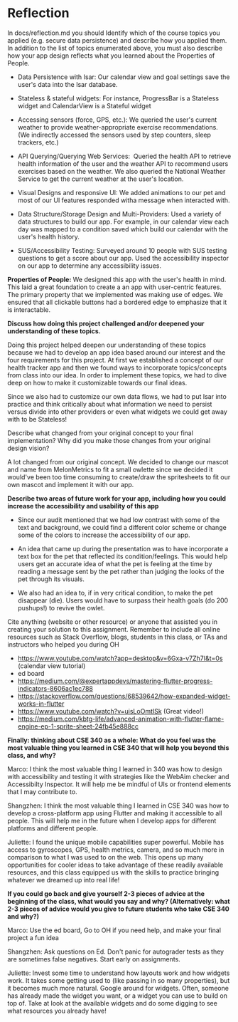 # Reflection

In docs/reflection.md you should
Identify which of the course topics you applied (e.g. secure data persistence) and describe how you applied them. In addition to the list of topics enumerated above, you must also describe how your app design reflects what you learned about the Properties of People.

- Data Persistence with Isar​: 
    Our calendar view and goal settings save the user's data into the Isar database. 

- Stateless & stateful widgets:
    For instance, ProgressBar is a Stateless widget and CalendarView is a Stateful widget

- Accessing sensors (force, GPS, etc.):
    We queried the user's current weather to provide weather-appropriate exercise recommendations.
    (We indirectly accessed the sensors used by step counters, sleep trackers, etc.)

- API Querying/Querying Web Services: ​
    Queried the health API to retrieve health information of the user and the weather API to recommend users exercises based on the weather.
    We also queried the National Weather Service to get the current weather at the user's location.

- Visual Designs and responsive UI​:
    We added animations to our pet and most of our UI features responded witha message when interacted with.

- Data Structure/Storage Design and Multi-Providers​:
    Used a variety of data structures to build our app. For example, in our calendar view each day was mapped to a condition saved which build our calendar with the user's health history.

- SUS/Accessibility Testing:
    Surveyed around 10 people with SUS testing questions to get a score about our app. Used the accessibility inspector on our app to determine any accessibility issues.

**Properties of People:** We designed this app with the user's health in mind. This laid a great foundation to create a an app with
user-centric features. The primary property that we implemented was making use of edges. We ensured that all clickable buttons
had a bordered edge to emphasize that it is interactable.

**Discuss how doing this project challenged and/or deepened your understanding of these topics.**

Doing this project helped deepen our understanding of these topics because we had to develop an app idea based around our interest
and the four requirements for this project. At first we established a concept of our health tracker app and then we found ways to
incorporate topics/concepts from class into our idea. In order to implement these topics, we had to dive deep on how to make it
customizable towards our final ideas.

Since we also had to customize our own data flows, we had to put Isar into practice and think critically about what information we need to persist versus divide into other providers or even what widgets we could get away with to be Stateless!

Describe what changed from your original concept to your final implementation? Why did you make those changes from your original design vision?

A lot changed from our original concept. We decided to change our mascot and name from MelonMetrics to fit a small owlette since we decided
it would've been too time consuming to create/draw the spritesheets to fit our own mascot and implement it with our app.

**Describe two areas of future work for your app, including how you could increase the accessibility and usability of this app**

- Since our audit mentioned that we had low contrast with some of the text and background, we could find a different color scheme or change some of the colors to increase the accessibility of our app.

- An idea that came up during the presentation was to have incorporate a text box for the pet that reflected its condition/feelings. This would help users get an accurate idea of what the pet is feeling at the time by reading a message sent by the pet rather than judging the looks of the pet through its visuals.

- We also had an idea to, if in very critical condition, to make the pet disappear (die). Users would have to surpass their health goals (do 200 pushups!) to revive the owlet.

Cite anything (website or other resource) or anyone that assisted you in creating your solution to this assignment.
Remember to include all online resources such as Stack Overflow, blogs, students in this class, or TAs and instructors who helped you during OH

- https://www.youtube.com/watch?app=desktop&v=6Gxa-v7Zh7I&t=0s (calendar view tutorial)
- ed board
- https://medium.com/@expertappdevs/mastering-flutter-progress-indicators-8606ac1ec788
- https://stackoverflow.com/questions/68539642/how-expanded-widget-works-in-flutter
- https://www.youtube.com/watch?v=uisLoOmtISk (Great video!)
- https://medium.com/kbtg-life/advanced-animation-with-flutter-flame-engine-ep-1-sprite-sheet-24fb45e888cc

**Finally: thinking about CSE 340 as a whole:
What do you feel was the most valuable thing you learned in CSE 340 that will help you beyond this class, and why?**

Marco: I think the most valuable thing I learned in 340 was how to design with accessibility and testing it with strategies
like the WebAim checker and Accessibilty Inspector. It will help me be mindful of UIs or frontend elements that I may contribute
to.

Shangzhen: I think the most valuable thing I learned in CSE 340 was how to develop a cross-platform app using Flutter and making it accessible to all people. This will help me in the future when I develop apps for different platforms and different people.

Juliette: I found the unique mobile capabilities super powerful. Mobile has access to gyroscopes, GPS,
health metrics, camera, and so much more in comparison to what I was used to on the web. This opens up
many opportunities for cooler ideas to take advantage of these readily available resources, and this
class equipped us with the skills to practice bringing whatever we dreamed up into real life!



**If you could go back and give yourself 2-3 pieces of advice at the beginning of the class, what would you say and why? (Alternatively: what 2-3 pieces of advice would you give to future students who take CSE 340 and why?)**

Marco: Use the ed board, Go to OH if you need help, and make your final project a fun idea

Shangzhen: Ask questions on Ed. Don't panic for autograder tests as they are sometimes false negatives. Start early on assignments.

Juliette: Invest some time to understand how layouts work and how widgets work. It takes some getting used to (like passing in so many properties), but it becomes much more natural.
Google around for widgets. Often, someone has already made the widget you want, or a widget you can use
to build on top of. Take at look at the available widgets and do some digging to see what resources you already have!